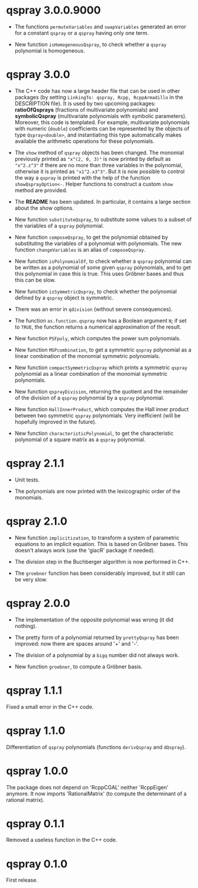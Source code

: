 # qspray 3.0.0.9000

- The functions `permuteVariables` and `swapVariables` generated an error for a constant `qspray` or a `qspray` having only one term.

- New function `isHomogeneousQspray`, to check whether a `qspray` polynomial is homogeneous.


# qspray 3.0.0

- The C++ code has now a large header file that can be used in other packages (by setting `LinkingTo: qspray, Rcpp, RcppArmadillo` in the DESCRIPTION file). It is used by two upcoming packages: **ratioOfQsprays** (fractions of multivariate polynomials) and **symbolicQspray** (multivariate polynomials with symbolic parameters). Moreover, this code is templated. For example, multivariate polynomials with numeric (`double`) coefficients can be represented by the objects of type `Qspray<double>`, and instantiating this type automatically makes available the arithmetic operations for these polynomials.

- The `show` method of `qspray` objects has been changed. The monomial previously printed as `"x^(2, 0, 3)"` is now printed by default as `"x^2.z^3"` if there are no more than three variables in the polynomial, otherwise it is printed as `"x1^2.x3^3"`. But it is now possible to control the way a `qspray` is printed with the help of the function `showQsprayOption<-`. Helper functions to construct a custom `show` method are provided.

- The **README** has been updated. In particular, it contains a large section about the show options.

- New function `substituteQspray`, to substitute some values to a subset of the variables of a `qspray` polynomial.

- New function `composeQspray`, to get the polynomial obtained by substituting the variables of a polynomial with polynomials. The new function `changeVariables` is an alias of `composeQspray`.

- New function `isPolynomialOf`, to check whether a `qspray` polynomial can be written as a polynomial of some given `qspray` polynomials, and to get this polynomial in case this is true. This uses Gröbner bases and thus this can be slow.
 
- New function `isSymmetricQspray`, to check whether the polynomial defined by a `qspray` object is symmetric. 

- There was an error in `qdivision` (without severe consequences).

- The function `as.function.qspray` now has a Boolean argument `N`; if set to `TRUE`, the function returns a numerical approximation of the result.

- New function `PSFpoly`, which computes the power sum polynomials.

- New function `MSPcombination`, to get a symmetric `qspray` polynomial as a linear combination of the monomial symmetric polynomials. 

- New function `compactSymmetricQspray` which prints a symmetric `qspray` polynomial as a linear combination of the monomial symmetric polynomials.

- New function `qsprayDivision`, returning the quotient and the remainder of the division of a `qspray` polynomial by a `qspray` polynomial.

- New function `HallInnerProduct`, which computes the Hall inner product between two symmetric `qspray` polynomials. Very inefficient (will be hopefully improved in the future).

- New function `characteristicPolynomial`, to get the characteristic polynomial of a square matrix as a `qspray` polynomial.


# qspray 2.1.1

- Unit tests.

- The polynomials are now printed with the lexicographic order of the monomials.


# qspray 2.1.0

- New function `implicitization`, to transform a system of parametric equations to an implicit equation. This is based on Gröbner bases. This doesn't always work (use the 'giacR' package if needed).

- The division step in the Buchberger algorithm is now performed in C++.

- The `groebner` function has been considerably improved, but it still can be very slow.


# qspray 2.0.0

- The implementation of the opposite polynomial was wrong (it did nothing).

- The pretty form of a polynomial returned by `prettyQspray` has been improved: now there are spaces around '+' and '-'.

- The division of a polynomial by a `bigq` number did not always work.

- New function `groebner`, to compute a Gröbner basis.


# qspray 1.1.1

Fixed a small error in the C++ code.


# qspray 1.1.0

Differentiation of `qspray` polynomials (functions `derivQspray` and `dQspray`).


# qspray 1.0.0

The package does not depend on 'RcppCGAL' neither 'RcppEigen' anymore. 
It now imports 'RationalMatrix' (to compute the determinant of a rational 
matrix).


# qspray 0.1.1

Removed a useless function in the C++ code.


# qspray 0.1.0

First release.

